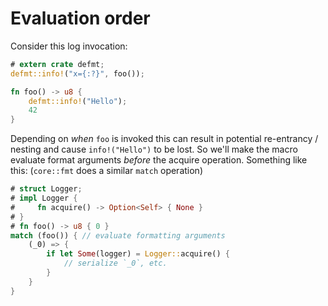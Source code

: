 # Evaluation order

Consider this log invocation:

``` rust
# extern crate defmt;
defmt::info!("x={:?}", foo());

fn foo() -> u8 {
    defmt::info!("Hello");
    42
}
```

Depending on *when* `foo` is invoked this can result in potential re-entrancy / nesting and cause `info!("Hello")` to be lost.
So we'll make the macro evaluate format arguments *before* the acquire operation.
Something like this:
(`core::fmt` does a similar `match` operation)

``` rust
# struct Logger;
# impl Logger {
#     fn acquire() -> Option<Self> { None }
# }
# fn foo() -> u8 { 0 }
match (foo()) { // evaluate formatting arguments
    (_0) => {
        if let Some(logger) = Logger::acquire() {
            // serialize `_0`, etc.
        }
    }
}
```
